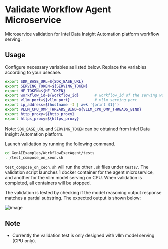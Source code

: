# Validate Workflow Agent Microservice

Microservice validation for Intel Data Insight Automation platform workflow serving.

## Usage

Configure necessary variables as listed below. Replace the variables according to your usecase.

```sh
export SDK_BASE_URL=${SDK_BASE_URL}
export SERVING_TOKEN=${SERVING_TOKEN}
export HF_TOKEN=${HF_TOKEN}
export workflow_id=${workflow_id}       # workflow_id of the serving workflow
export vllm_port=${vllm_port}           # vllm serving port
export ip_address=$(hostname -I | awk '{print $1}')
export VLLM_CPU_OMP_THREADS_BIND=${VLLM_CPU_OMP_THREADS_BIND}
export http_proxy=${http_proxy}
export https_proxy=${https_proxy}
```

Note: `SDK_BASE_URL` and `SERVING_TOKEN` can be obtained from Intel Data Insight Automation platform.

Launch validation by running the following command.

```sh
cd GenAIExamples/WorkflowExecAgent/tests
. /test_compose_on_xeon.sh
```

`test_compose_on_xeon.sh` will run the other `.sh` files under `tests/`. The validation script launches 1 docker container for the agent microservice, and another for the vllm model serving on CPU. When validation is completed, all containers will be stopped.

The validation is tested by checking if the model reasoning output response matches a partial substring. The expected output is shown below:

![image](https://github.com/user-attachments/assets/88081bc8-7b73-470d-970e-92e0fe5f96ec)

## Note

- Currently the validation test is only designed with vllm model serving (CPU only).
